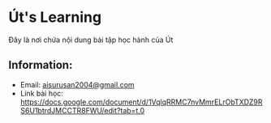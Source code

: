 # Út's Learning

Đây là nơi chứa nội dung bài tập học hành của Út

## Information:
* Email: aisurusan2004@gmail.com
* Link bài học: https://docs.google.com/document/d/1VqlqRRMC7nvMmrELrObTXDZ9RS6U1btrdJMCCTR8FWU/edit?tab=t.0
